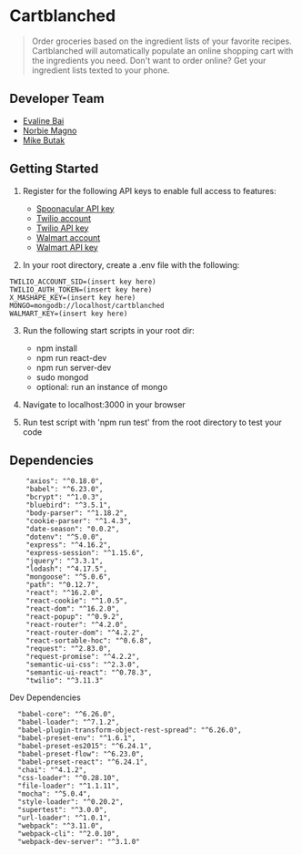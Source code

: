 # Cartblanched

> Order groceries based on the ingredient lists of your favorite recipes. Cartblanched will automatically populate an online shopping cart with the ingredients you need. Don't want to order online? Get your ingredient lists texted to your phone.

## Developer Team

  - [Evaline Bai](https://github.com/evalineBai)
  - [Norbie Magno](https://github.com/Magnoes)
  - [Mike Butak](https://github.com/mikebutak)

## Getting Started

1. Register for the following API keys to enable full access to features:
    * [Spoonacular API key](https://rapidapi.com/user/spoonacular/package/Recipe%20-%20Food%20-%20Nutrition/pricing)
    * [Twilio account](https://www.twilio.com/docs/api/rest/account)
    * [Twilio API key](https://www.twilio.com/docs/api/rest/keys)
    * [Walmart account](https://developer.walmartlabs.com/member)
    * [Walmart API key](https://developer.walmartlabs.com/apps/mykeys)
  
2. In your root directory, create a .env file with the following:
```
TWILIO_ACCOUNT_SID=(insert key here)
TWILIO_AUTH_TOKEN=(insert key here)
X_MASHAPE_KEY=(insert key here)
MONGO=mongodb://localhost/cartblanched
WALMART_KEY=(insert key here)
```
3. Run the following start scripts in your root dir:
    * npm install
    * npm run react-dev
    * npm run server-dev
    * sudo mongod
    * optional: run an instance of mongo
  
4. Navigate to localhost:3000 in your browser

5. Run test script with 'npm run test' from the root directory to test your code

## Dependencies
```
    "axios": "^0.18.0",
    "babel": "^6.23.0",
    "bcrypt": "^1.0.3",
    "bluebird": "^3.5.1",
    "body-parser": "^1.18.2",
    "cookie-parser": "^1.4.3",
    "date-season": "0.0.2",
    "dotenv": "^5.0.0",
    "express": "^4.16.2",
    "express-session": "^1.15.6",
    "jquery": "^3.3.1",
    "lodash": "^4.17.5",
    "mongoose": "^5.0.6",
    "path": "^0.12.7",
    "react": "^16.2.0",
    "react-cookie": "^1.0.5",
    "react-dom": "^16.2.0",
    "react-popup": "^0.9.2",
    "react-router": "^4.2.0",
    "react-router-dom": "^4.2.2",
    "react-sortable-hoc": "^0.6.8",
    "request": "^2.83.0",
    "request-promise": "^4.2.2",
    "semantic-ui-css": "^2.3.0",
    "semantic-ui-react": "^0.78.3",
    "twilio": "^3.11.3"
```

Dev Dependencies

```
  "babel-core": "^6.26.0",
  "babel-loader": "^7.1.2",
  "babel-plugin-transform-object-rest-spread": "^6.26.0",
  "babel-preset-env": "^1.6.1",
  "babel-preset-es2015": "^6.24.1",
  "babel-preset-flow": "^6.23.0",
  "babel-preset-react": "^6.24.1",
  "chai": "^4.1.2",
  "css-loader": "^0.28.10",
  "file-loader": "^1.1.11",
  "mocha": "^5.0.4",
  "style-loader": "^0.20.2",
  "supertest": "^3.0.0",
  "url-loader": "^1.0.1",
  "webpack": "^3.11.0",
  "webpack-cli": "^2.0.10",
  "webpack-dev-server": "^3.1.0"
```
